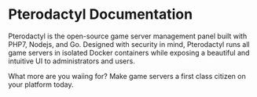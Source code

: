 # Pterodactyl Documentation

Pterodactyl is the open-source game server management panel built with PHP7, Nodejs, and Go. Designed with security in mind,
Pterodactyl runs all game servers in isolated Docker containers while exposing a beautiful and intuitive UI to administrators
and users.

What more are you waiing for? Make game servers a first class citizen on your platform today.
